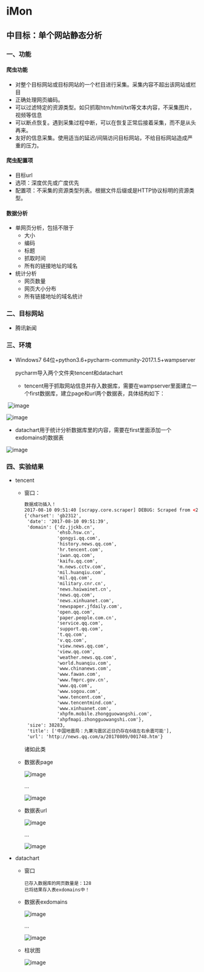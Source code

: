 # iMon

## 中目标：单个网站静态分析

### 一、功能

#### 爬虫功能

- 对整个目标网站或目标网站的一个栏目进行采集。采集内容不超出该网站或栏目
- 正确处理网页编码。
- 可以过滤特定的资源类型。如只抓取htm/html/txt等文本内容，不采集图片，视频等信息
- 可以断点恢复。遇到采集过程中断，可以在恢复正常后接着采集，而不是从头再来。
- 友好的信息采集。使用适当的延迟/间隔访问目标网站，不给目标网站造成严重的压力。

#### 爬虫配置项

- 目标url
- 选项：深度优先或广度优先
- 配置项：不采集的资源类型列表。根据文件后缀或是HTTP协议标明的资源类型。



#### 数据分析

- 单网页分析，包括不限于
  - 大小
  - 编码
  - 标题
  - 抓取时间
  - 所有的链接地址的域名
- 统计分析
  - 网页数量
  - 网页大小分布
  - 所有链接地址的域名统计


### 二、目标网站

- 腾讯新闻

### 三、环境

- Windows7 64位+python3.6+pycharm-community-2017.1.5+wampserver

  pycharm导入两个文件夹tencent和datachart

  - tencent用于抓取网站信息并存入数据库，需要在wampserver里面建立一个first数据库，建立page和url两个数据表，具体结构如下：

  ![image](/diary/png/3.PNG)

  ![image](/diary/png/4.PNG)

  - datachart用于统计分析数据库里的内容，需要在first里面添加一个exdomains的数据表

  ![image](/diary/png/5.PNG)

### 四、实验结果

- tencent

  - 窗口：

    ```html
    数据成功插入！
    2017-08-10 09:51:40 [scrapy.core.scraper] DEBUG: Scraped from <200 http://news.qq.com/a/20170809/001748.htm>
    {'charset': 'gb2312',
     'date': '2017-08-10 09:51:39',
     'domain': {'dz.jjckb.cn',
                'ehsb.hsw.cn',
                'gongyi.qq.com',
                'history.news.qq.com',
                'hr.tencent.com',
                'iwan.qq.com',
                'kaifu.qq.com',
                'm.news.cctv.com',
                'mil.huanqiu.com',
                'mil.qq.com',
                'military.cnr.cn',
                'news.haiwainet.cn',
                'news.qq.com',
                'news.xinhuanet.com',
                'newspaper.jfdaily.com',
                'open.qq.com',
                'paper.people.com.cn',
                'service.qq.com',
                'support.qq.com',
                't.qq.com',
                'v.qq.com',
                'view.news.qq.com',
                'view.qq.com',
                'weather.news.qq.com',
                'world.huanqiu.com',
                'www.chinanews.com',
                'www.fawan.com',
                'www.fmprc.gov.cn',
                'www.qq.com',
                'www.sogou.com',
                'www.tencent.com',
                'www.tencentmind.com',
                'www.xinhuanet.com',
                'xhpfm.mobile.zhongguowangshi.com',
                'xhpfmapi.zhongguowangshi.com'},
     'size': 38283,
     'title': ['中国地震局：九寨沟震区近日仍存在6级左右余震可能'],
     'url': 'http://news.qq.com/a/20170809/001748.htm'}
    ```

    诸如此类

  - 数据表page

     ![image](/diary/png/6.PNG)

    ...

    ![image](/diary/png/7.PNG)

  - 数据表url

     ![image](/diary/png/8.PNG)
     
     ...
     
     ![image](/diary/png/9.PNG)

- datachart

  - 窗口

    ```
    已存入数据库的网页数量是：128
    已将结果存入表exdomains中！
    ```

  - 数据表exdomains

     ![image](/diary/png/10.PNG)

    ...

     ![image](/diary/png/11.PNG)

  - 柱状图

     ![image](/diary/png/12.PNG)




